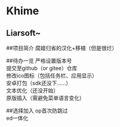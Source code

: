# Khime


## Liarsoft~

##项目简介
腐姬归省的汉化+移植（但是很烂）   


##待办一览
严格设置版本号   
提交至github（or gitee）仓库    
修改ico图标（包括任务栏、应用显示）   
安卓打包（sdk还没下……）   
文本优化（还没开始）  
原版插入（需避免菜单语言变化）   


##选择加入
op首次防跳过   
ed一体化


